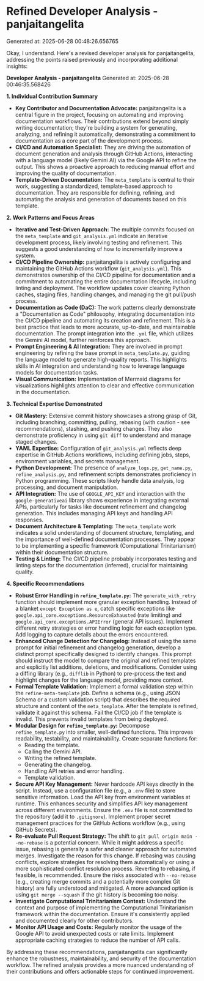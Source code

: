 # Refined Developer Analysis - panjaitangelita
Generated at: 2025-06-28 00:48:26.656765

Okay, I understand. Here's a revised developer analysis for panjaitangelita, addressing the points raised previously and incorporating additional insights:

**Developer Analysis - panjaitangelita**
Generated at: 2025-06-28 00:46:35.568426

**1. Individual Contribution Summary**

*   **Key Contributor and Documentation Advocate:** panjaitangelita is a central figure in the project, focusing on automating and improving documentation workflows. Their contributions extend beyond simply writing documentation; they're building a system for generating, analyzing, and refining it automatically, demonstrating a commitment to documentation as a core part of the development process.
*   **CI/CD and Automation Specialist:** They are driving the automation of document generation and analysis through GitHub Actions, interacting with a language model (likely Gemini AI) via the Google API to refine the output. This shows a proactive approach to reducing manual effort and improving the quality of documentation.
*   **Template-Driven Documentation:** The `meta_template` is central to their work, suggesting a standardized, template-based approach to documentation. They are responsible for defining, refining, and automating the analysis and generation of documents based on this template.

**2. Work Patterns and Focus Areas**

*   **Iterative and Test-Driven Approach:** The multiple commits focused on the `meta_template` and `git_analysis.yml` indicate an iterative development process, likely involving testing and refinement. This suggests a good understanding of how to incrementally improve a system.
*   **CI/CD Pipeline Ownership:** panjaitangelita is actively configuring and maintaining the GitHub Actions workflow (`git_analysis.yml`). This demonstrates ownership of the CI/CD pipeline for documentation and a commitment to automating the entire documentation lifecycle, including linting and deployment. The workflow updates cover cleaning Python caches, staging files, handling changes, and managing the git pull/push process.
*   **Documentation as Code (DaC):** The work patterns clearly demonstrate a "Documentation as Code" philosophy, integrating documentation into the CI/CD pipeline and automating its creation and refinement. This is a best practice that leads to more accurate, up-to-date, and maintainable documentation. The prompt integration into the `.yml` file, which utilizes the Gemini AI model, further reinforces this approach.
*   **Prompt Engineering & AI Integration:** They are involved in prompt engineering by refining the base prompt in `meta_template.py`, guiding the language model to generate high-quality reports. This highlights skills in AI integration and understanding how to leverage language models for documentation tasks.
*   **Visual Communication:** Implementation of Mermaid diagrams for visualizations highlights attention to clear and effective communication in the documentation.

**3. Technical Expertise Demonstrated**

*   **Git Mastery:** Extensive commit history showcases a strong grasp of Git, including branching, committing, pulling, rebasing (with caution - see recommendations), stashing, and pushing changes. They also demonstrate proficiency in using `git diff` to understand and manage staged changes.
*   **YAML Expertise:** Configuration of `git_analysis.yml` reflects deep expertise in GitHub Actions workflows, including defining jobs, steps, environment variables, and secrets management.
*   **Python Development:** The presence of `analyze_logs.py`, `get_name.py`, `refine_analysis.py`, and refinement scripts demonstrates proficiency in Python programming. These scripts likely handle data analysis, log processing, and document manipulation.
*   **API Integration:** The use of `GOOGLE_API_KEY` and interaction with the `google-generativeai` library shows experience in integrating external APIs, particularly for tasks like document refinement and changelog generation. This includes managing API keys and handling API responses.
*   **Document Architecture & Templating:** The `meta_template` work indicates a solid understanding of document structure, templating, and the importance of well-defined documentation processes.  They appear to be implementing a specific framework (Computational Trinitarianism) within their documentation structure.
*   **Testing & Linting:** The CI/CD pipeline probably incorporates testing and linting steps for the documentation (inferred), crucial for maintaining quality.

**4. Specific Recommendations**

*   **Robust Error Handling in `refine_template.py`:** The `generate_with_retry` function should implement more granular exception handling. Instead of a blanket `except Exception as e`, catch specific exceptions like `google.api_core.exceptions.ResourceExhausted` (rate limiting) and `google.api_core.exceptions.APIError` (general API issues). Implement different retry strategies or error handling logic for each exception type. Add logging to capture details about the errors encountered.
*   **Enhanced Change Detection for Changelog:** Instead of using the same prompt for initial refinement and changelog generation, develop a distinct prompt specifically designed to identify changes. This prompt should instruct the model to compare the original and refined templates and explicitly list additions, deletions, and modifications.  Consider using a diffing library (e.g., `difflib` in Python) to pre-process the text and highlight changes for the language model, providing more context.
*   **Formal Template Validation:** Implement a formal validation step within the `refine-meta-template` job. Define a schema (e.g., using JSON Schema or a custom validation script) that describes the required structure and content of the `meta_template`. After the template is refined, validate it against this schema. Fail the CI/CD job if the template is invalid. This prevents invalid templates from being deployed.
*   **Modular Design for `refine_template.py`:** Decompose `refine_template.py` into smaller, well-defined functions. This improves readability, testability, and maintainability. Create separate functions for:
    *   Reading the template.
    *   Calling the Gemini API.
    *   Writing the refined template.
    *   Generating the changelog.
    *   Handling API retries and error handling.
    *   Template validation.
*   **Secure API Key Management:** Never hardcode API keys directly in the script. Instead, use a configuration file (e.g., a `.env` file) to store sensitive information. Load the API key from environment variables at runtime. This enhances security and simplifies API key management across different environments. Ensure the `.env` file is not committed to the repository (add it to `.gitignore`). Implement proper secret management practices for the GitHub Actions workflow (e.g., using GitHub Secrets).
*   **Re-evaluate Pull Request Strategy:** The shift to `git pull origin main --no-rebase` is a potential concern. While it might address a specific issue, rebasing is generally a safer and cleaner approach for automated merges. Investigate the reason for this change. If rebasing was causing conflicts, explore strategies for resolving them automatically or using a more sophisticated conflict resolution process. Reverting to rebasing, if feasible, is recommended. Ensure the risks associated with `--no-rebase` (e.g., creating merge commits and a potentially more complex Git history) are fully understood and mitigated. A more advanced option is using `git merge --squash` if the git history is becoming too noisy.
*   **Investigate Computational Trinitarianism Context:** Understand the context and purpose of implementing the Computational Trinitarianism framework within the documentation. Ensure it's consistently applied and documented clearly for other contributors.
*   **Monitor API Usage and Costs:** Regularly monitor the usage of the Google API to avoid unexpected costs or rate limits. Implement appropriate caching strategies to reduce the number of API calls.

By addressing these recommendations, panjaitangelita can significantly enhance the robustness, maintainability, and security of the documentation workflow. The refined analysis provides a more nuanced understanding of their contributions and offers actionable steps for continued improvement.
